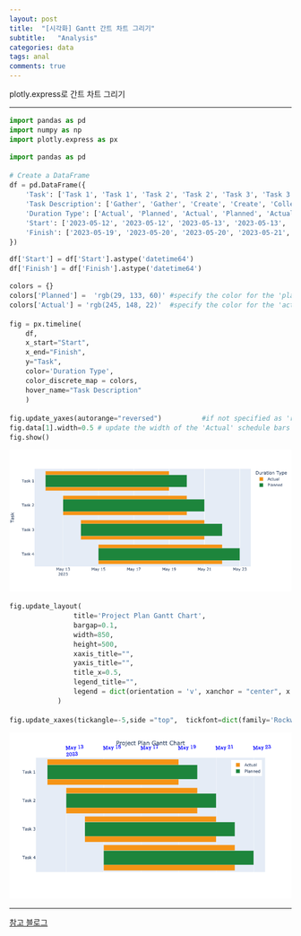 ```yaml
---
layout: post
title:  "[시각화] Gantt 간트 차트 그리기"
subtitle:   "Analysis"
categories: data
tags: anal
comments: true
---
```


plotly.express로 간트 차트 그리기

---


```python
import pandas as pd 
import numpy as np
import plotly.express as px
```


```python
import pandas as pd

# Create a DataFrame
df = pd.DataFrame({
    'Task': ['Task 1', 'Task 1', 'Task 2', 'Task 2', 'Task 3', 'Task 3', 'Task 4', 'Task 4'],
    'Task Description': ['Gather', 'Gather', 'Create', 'Create', 'Collect', 'Collect', 'Process', 'Process'],
    'Duration Type': ['Actual', 'Planned', 'Actual', 'Planned', 'Actual', 'Planned', 'Actual', 'Planned'],
    'Start': ['2023-05-12', '2023-05-12', '2023-05-13', '2023-05-13', '2023-05-14', '2023-05-14', '2023-05-15', '2023-05-15'],
    'Finish': ['2023-05-19', '2023-05-20', '2023-05-20', '2023-05-21', '2023-05-21', '2023-05-22', '2023-05-22', '2023-05-23']
})
```


```python
df['Start'] = df['Start'].astype('datetime64')
df['Finish'] = df['Finish'].astype('datetime64')
```


```python
colors = {}
colors['Planned'] =  'rgb(29, 133, 60)' #specify the color for the 'planned' schedule bars
colors['Actual'] = 'rgb(245, 148, 22)'  #specify the color for the 'actual' schedule bars

fig = px.timeline(
    df, 
    x_start="Start", 
    x_end="Finish", 
    y="Task",
    color='Duration Type',
    color_discrete_map = colors,
    hover_name="Task Description"
    )

fig.update_yaxes(autorange="reversed")          #if not specified as 'reversed', the tasks will be listed from bottom up       
fig.data[1].width=0.5 # update the width of the 'Actual' schedule bars (the second trace of the figure)
fig.show()
```

![png](/assets/img/post_img/2023-09-11-gannt_img/gantt_img1.png)


```python
fig.update_layout(
                title='Project Plan Gantt Chart',
                bargap=0.1,
                width=850,
                height=500,              
                xaxis_title="", 
                yaxis_title="",                   
                title_x=0.5, 
                legend_title="",
                legend = dict(orientation = 'v', xanchor = "center", x = 0.92, y= 0.98), #Adjust legend position
            )

fig.update_xaxes(tickangle=-5,side ="top",  tickfont=dict(family='Rockwell', color='blue', size=15))

```

![png](/assets/img/post_img/2023-09-11-gannt_img/gantt_img2.png)

--- 
  
[참고 블로그](https://levelup.gitconnected.com/how-to-create-a-multi-layer-gantt-chart-using-plotly-e7d7f158938c)